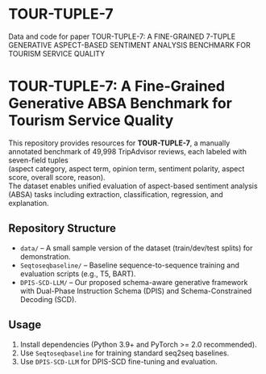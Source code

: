 # TOUR-TUPLE-7
Data and code for paper TOUR-TUPLE-7: A FINE-GRAINED 7-TUPLE GENERATIVE ASPECT-BASED SENTIMENT ANALYSIS BENCHMARK FOR TOURISM SERVICE QUALITY

# TOUR-TUPLE-7: A Fine-Grained Generative ABSA Benchmark for Tourism Service Quality

This repository provides resources for **TOUR-TUPLE-7**, a manually annotated benchmark of 49,998 TripAdvisor reviews, each labeled with seven-field tuples  
(aspect category, aspect term, opinion term, sentiment polarity, aspect score, overall score, reason).  
The dataset enables unified evaluation of aspect-based sentiment analysis (ABSA) tasks including extraction, classification, regression, and explanation.

## Repository Structure
- `data/` – A small sample version of the dataset (train/dev/test splits) for demonstration.  
- `Seqtoseqbaseline/` – Baseline sequence-to-sequence training and evaluation scripts (e.g., T5, BART).  
- `DPIS-SCD-LLM/` – Our proposed schema-aware generative framework with Dual-Phase Instruction Schema (DPIS) and Schema-Constrained Decoding (SCD).

## Usage
1. Install dependencies (Python 3.9+ and PyTorch >= 2.0 recommended).
2. Use `Seqtoseqbaseline` for training standard seq2seq baselines.
3. Use `DPIS-SCD-LLM` for DPIS-SCD fine-tuning and evaluation.


